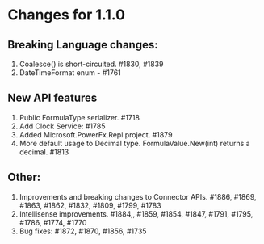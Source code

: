 # Changes for 1.1.0

## Breaking Language changes:

1. Coalesce() is short-circuited.  #1830, #1839
2. DateTimeFormat enum - #1761


## New API features

1. Public FormulaType serializer. #1718
2. Add Clock Service: #1785
3. Added Microsoft.PowerFx.Repl project. #1879
4. More default usage to Decimal type. FormulaValue.New(int) returns a decimal.  #1813 

## Other:
1. Improvements and breaking changes to Connector APIs.  #1886, #1869, #1863, #1862, #1832, #1809, #1799, #1783
2. Intellisense improvements.  #1884,, #1859, #1854, #1847, #1791, #1795, #1786, #1774, #1770
3. Bug fixes: #1872, #1870, #1856, #1735
